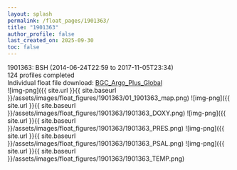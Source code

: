 ```yaml
---
layout: splash
permalink: /float_pages/1901363/
title: "1901363"
author_profile: false
last_created_on: 2025-09-30
toc: false
---
```

 
1901363: BSH (2014-06-24T22:59 to 2017-11-05T23:34)\
124 profiles completed\
Individual float file download: [BGC_Argo_Plus_Global](https://ftp.soest.hawaii.edu/bgc_argo_plus/Individual_Floats/outliers_removed/1901363_Sprof_processed.nc)\
![img-png]({{ site.url }}{{ site.baseurl }}/assets/images/float_figures/1901363/01_1901363_map.png)
![img-png]({{ site.url }}{{ site.baseurl }}/assets/images/float_figures/1901363/1901363_DOXY.png)
![img-png]({{ site.url }}{{ site.baseurl }}/assets/images/float_figures/1901363/1901363_PRES.png)
![img-png]({{ site.url }}{{ site.baseurl }}/assets/images/float_figures/1901363/1901363_PSAL.png)
![img-png]({{ site.url }}{{ site.baseurl }}/assets/images/float_figures/1901363/1901363_TEMP.png)
